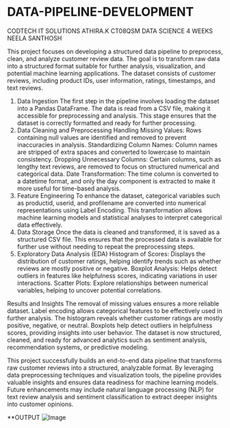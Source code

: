 # DATA-PIPELINE-DEVELOPMENT
CODTECH IT SOLUTIONS
ATHIRA.K
CT08QSM
DATA SCIENCE
4 WEEKS
NEELA SANTHOSH


This project focuses on developing a structured data pipeline to preprocess, clean, and analyze customer review data. The goal is to transform raw data into a structured format suitable for further analysis, visualization, and potential machine learning applications. The dataset consists of customer reviews, including product IDs, user information, ratings, timestamps, and text reviews.
1. Data Ingestion
The first step in the pipeline involves loading the dataset into a Pandas DataFrame. The data is read from a CSV file, making it accessible for preprocessing and analysis. This stage ensures that the dataset is correctly formatted and ready for further processing.
2. Data Cleaning and Preprocessing
Handling Missing Values: Rows containing null values are identified and removed to prevent inaccuracies in analysis.
Standardizing Column Names: Column names are stripped of extra spaces and converted to lowercase to maintain consistency.
Dropping Unnecessary Columns: Certain columns, such as lengthy text reviews, are removed to focus on structured numerical and categorical data.
Date Transformation: The time column is converted to a datetime format, and only the day component is extracted to make it more useful for time-based analysis.
3. Feature Engineering
To enhance the dataset, categorical variables such as productid, userid, and profilename are converted into numerical representations using Label Encoding. This transformation allows machine learning models and statistical analyses to interpret categorical data effectively.
4. Data Storage
Once the data is cleaned and transformed, it is saved as a structured CSV file. This ensures that the processed data is available for further use without needing to repeat the preprocessing steps.
5. Exploratory Data Analysis (EDA)
Histogram of Scores: Displays the distribution of customer ratings, helping identify trends such as whether reviews are mostly positive or negative.
Boxplot Analysis: Helps detect outliers in features like helpfulness scores, indicating variations in user interactions.
Scatter Plots: Explore relationships between numerical variables, helping to uncover potential correlations.

Results and Insights
The removal of missing values ensures a more reliable dataset.
Label encoding allows categorical features to be effectively used in further analysis.
The histogram reveals whether customer ratings are mostly positive, negative, or neutral.
Boxplots help detect outliers in helpfulness scores, providing insights into user behavior.
The dataset is now structured, cleaned, and ready for advanced analytics such as sentiment analysis, recommendation systems, or predictive modeling.

This project successfully builds an end-to-end data pipeline that transforms raw customer reviews into a structured, analyzable format. By leveraging data preprocessing techniques and visualization tools, the pipeline provides valuable insights and ensures data readiness for machine learning models. Future enhancements may include natural language processing (NLP) for text review analysis and sentiment classification to extract deeper insights into customer opinions.


**OUTPUT
![Image](https://github.com/user-attachments/assets/7c5d2485-c43e-4c1c-9ff5-a18931044415)
